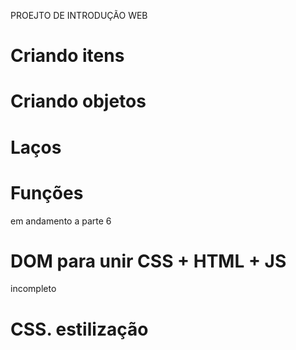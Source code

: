 PROEJTO DE INTRODUÇÃO WEB
<h1>Criando itens</h1>
<h1>Criando objetos</h1>
<h1>Laços</h1>
<h1>Funções</h1><p>em andamento a parte 6</p>
<h1>DOM para unir CSS + HTML + JS</h1><p>incompleto</p>
<h1>CSS. estilização</h1>
